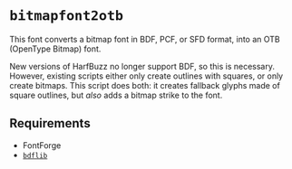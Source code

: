 # `bitmapfont2otb`

This font converts a bitmap font in BDF, PCF, or SFD format, into an OTB (OpenType Bitmap) font.

New versions of HarfBuzz no longer support BDF, so this is necessary. However, existing scripts either only create outlines with squares, or only create bitmaps. This script does both: it creates fallback glyphs made of square outlines, but _also_ adds a bitmap strike to the font.

## Requirements

* FontForge
* [`bdflib`](https://pypi.org/project/bdflib/)
